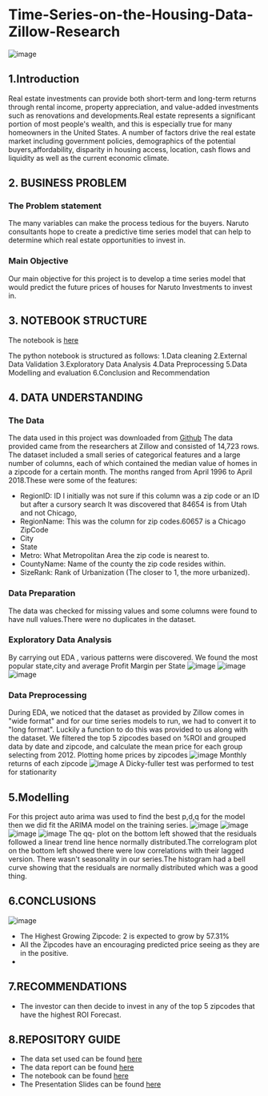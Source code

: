 # Time-Series-on-the-Housing-Data-Zillow-Research
![image](https://user-images.githubusercontent.com/116062465/225610397-429d89cb-2e0f-4c22-9621-199c97f3cac9.png)

## 1.Introduction
Real estate investments can provide both short-term and long-term returns through rental income, property appreciation, and value-added investments such as renovations and developments.Real estate represents a significant portion of most people's wealth, and this is especially true for many homeowners in the United States. A number of factors drive the real estate market including government policies, demographics of the potential buyers,affordability, disparity in housing access, location, cash flows and liquidity as well as the current economic climate. 

## 2. BUSINESS PROBLEM
### The Problem statement
The many variables can make the process tedious for the buyers. Naruto consultants hope to create a predictive time series model that can help to determine which real estate opportunities to invest in.
### Main Objective
Our main objective for this project is to develop a time series model that would predict the future prices of houses for Naruto Investments to invest in.

## 3. NOTEBOOK STRUCTURE  
The notebook is [here](https://github.com/nkevin90/Time-Series-on-the-Housing-Data-Zillow-Research/blob/main/index.ipynb)  

The python notebook is structured as follows:
1.Data cleaning
2.External Data Validation
3.Exploratory Data Analysis
4.Data Preprocessing
5.Data Modelling and evaluation
6.Conclusion and Recommendation

## 4. DATA UNDERSTANDING
### The Data
The data used in this project was downloaded from [Github](https://github.com/learn-co-curriculum/dsc-phase-4-choosing-a-dataset/tree/main/time-series) 
The data provided came from the researchers at Zillow and consisted of 14,723 rows. The dataset included a small series of categorical features and a large number of columns, each of which contained the median value of homes in a zipcode for a certain month. The months ranged from April 1996 to April 2018.These were some of the features:
- RegionID: ID
I initially was not sure if this column was a zip code or an ID but after a cursory search It was discovered that 84654 is from Utah and not Chicago, 
- RegionName: This was the column for zip codes.60657 is a Chicago ZipCode
- City
- State
- Metro: What Metropolitan Area the zip code is nearest to.
- CountyName: Name of the county the zip code resides within.
- SizeRank: Rank of Urbanization (The closer to 1, the more urbanized).


### Data Preparation
The data was checked for missing values and some columns were found to have null values.There were no duplicates in the dataset.

### Exploratory Data Analysis
By carrying out EDA , various patterns were discovered.
We found the most popular state,city and average Profit Margin per State
![image](![image](https://user-images.githubusercontent.com/116062465/225603513-3a79eb45-74d3-447d-910e-832ee93c1a99.png))
![image](https://user-images.githubusercontent.com/116062465/225603647-bb7fc5e5-77eb-4349-928c-67602a4b785a.png)  
![image](https://user-images.githubusercontent.com/116062465/225604010-05e11d35-7a1d-49af-8d32-efabc52e1966.png)


### Data Preprocessing
During EDA, we noticed that the dataset as provided by Zillow comes in "wide format" and for our time series models to run, we had to convert it to "long format". Luckily a function to do this was provided to us along with the dataset. We filtered the top 5 zipcodes based on %ROI and grouped data by date and zipcode, and calculate the mean price for each group selecting from 2012.
Plotting home prices by zipcodes
![image](https://user-images.githubusercontent.com/116062465/225606702-55f4ebe6-151f-4af6-9e9e-d91544a888cd.png)
Monthly returns of each zipcode
![image](https://user-images.githubusercontent.com/116062465/225606904-d54a3737-3e5a-4c86-8026-b8f54017c1ec.png)
A Dicky-fuller test was performed to test for stationarity

## 5.Modelling
For this project  auto arima was used to find the best p,d,q for the model then we did fit the ARIMA model on the training series.
![image](https://user-images.githubusercontent.com/116062465/225679615-c793d72e-50f4-468e-871c-9293da3b4fec.png)  ![image](https://user-images.githubusercontent.com/116062465/225679741-11168620-8227-4db6-87b2-3f39bc710639.png)
![image](https://user-images.githubusercontent.com/116062465/225679856-eb3fb786-c662-4ac2-b8fa-2d5501d2d477.png)  ![image](https://user-images.githubusercontent.com/116062465/225679977-57010146-5b19-48b3-b00d-350dd225439b.png)
The qq- plot on the bottom left showed that the residuals followed a linear trend line hence  normally distributed.The correlogram plot on the bottom left showed there were low correlations with their lagged version. There wasn't seasonality in our series.The histogram had a bell curve showing that the residuals are normally distributed which was a good thing.






## 6.CONCLUSIONS 
![image](https://user-images.githubusercontent.com/116062465/225683454-ff8f9bef-8bf6-4593-bc5b-b38dcc3b0658.png)
- The Highest Growing Zipcode: 2 is expected to grow by 57.31%
- All the Zipcodes have an encouraging predicted price seeing as they are in the positive.
- 
## 7.RECOMMENDATIONS
- The investor can then decide to invest in any of the top 5 zipcodes that have the highest ROI Forecast.

## 8.REPOSITORY GUIDE
- The data set used can be found [here](https://github.com/learn-co-curriculum/dsc-phase-4-choosing-a-dataset/tree/main/time-series)
- The data report can be found [here](https://docs.google.com/document/d/1B9I0-xRG8lxLWqaBFGVek-dTkqbagRHvYpjNrPdN8tU/edit#heading=h.k2dex7ijg0)
- The notebook can be found [here](https://github.com/nkevin90/Time-Series-on-the-Housing-Data-Zillow-Research/blob/main/index.ipynb)
- The Presentation Slides can be found [here](https://www.canva.com/design/DAFXiNjCN-o/oBZXk_wvi-jTLk2v5q-sKw/view?utm_content=DAFXiNjCN-o&utm_campaign=designshare&utm_medium=link&utm_source=publishsharelink)
